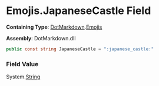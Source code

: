 # Emojis\.JapaneseCastle Field

**Containing Type**: [DotMarkdown](../../README.md)\.[Emojis](../README.md)

**Assembly**: DotMarkdown\.dll

```csharp
public const string JapaneseCastle = ":japanese_castle:"
```

### Field Value

System\.[String](https://docs.microsoft.com/en-us/dotnet/api/system.string)